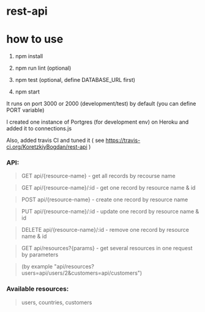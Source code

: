 # rest-api
# how to use
  1) npm install
  
  2) npm run lint (optional)
  
  3) npm test (optional, define DATABASE_URL first)
  
  4) npm start
  
It runs on port 3000 or 2000 (development/test) by default (you can define PORT variable)

I created one instance of Portgres (for development env) on Heroku and added it to connections.js

Also, added travis CI and tuned it ( see https://travis-ci.org/KoretzkiyBogdan/rest-api )

### API:
> GET api/{resource-name} - get all records by recourse name

> GET api/{resource-name}/:id - get one record by resource name & id

> POST api/{resource-name} - create one record by resource name

> PUT api/{resource-name}/:id - update one record by resource name & id

> DELETE api/{resource-name}/:id - remove one record by resource name & id

> GET api/resources?{params} - get several resources in one request by parameters 

> (by example "api/resources?users=api/users/2&customers=api/customers")

### Available resources:
> users, countries, customers
